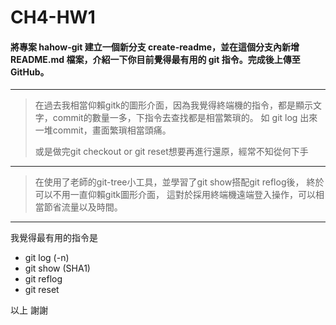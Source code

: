 CH4-HW1
===
#### 將專案 hahow-git 建立一個新分支 create-readme，並在這個分支內新增 README.md 檔案，介紹一下你目前覺得最有用的 git 指令。完成後上傳至 GitHub。
---
> 在過去我相當仰賴gitk的圖形介面，因為我覺得終端機的指令，都是顯示文字，commit的數量一多，下指令去查找都是相當繁瑣的。
> 如 git log 出來一堆commit，畫面繁瑣相當頭痛。
> 
>或是做完git checkout or git reset想要再進行還原，經常不知從何下手
---

> 在使用了老師的git-tree小工具，並學習了git show搭配git reflog後，
> 終於可以不用一直仰賴gitk圖形介面，
> 這對於採用終端機遠端登入操作，可以相當節省流量以及時間。
---

我覺得最有用的指令是
* git log (-n)
* git show (SHA1)
* git reflog
* git reset

以上 謝謝


